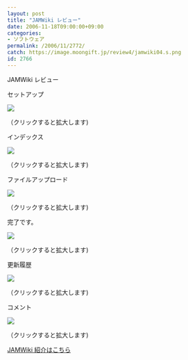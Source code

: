 ```yaml
---
layout: post
title: "JAMWiki レビュー"
date: 2006-11-18T09:00:00+09:00
categories:
- ソフトウェア
permalink: /2006/11/2772/
catch: https://image.moongift.jp/review4/jamwiki04.s.png
id: 2766
---
```

JAMWiki レビュー  
<!--more-->

セットアップ

  

[![](https://image.moongift.jp/review4/jamwiki01.s.png)](https://image.moongift.jp/review4/jamwiki01.png)  
  
（クリックすると拡大します)

  

インデックス

  

[![](https://image.moongift.jp/review4/jamwiki02.s.png)](https://image.moongift.jp/review4/jamwiki02.png)  
  
（クリックすると拡大します)

  

ファイルアップロード

  

[![](https://image.moongift.jp/review4/jamwiki03.s.png)](https://image.moongift.jp/review4/jamwiki03.png)  
  
（クリックすると拡大します)

  

完了です。

  

[![](https://image.moongift.jp/review4/jamwiki04.s.png)](https://image.moongift.jp/review4/jamwiki04.png)  
  
（クリックすると拡大します)

  

更新履歴

  

[![](https://image.moongift.jp/review4/jamwiki05.s.png)](https://image.moongift.jp/review4/jamwiki05.png)  
  
（クリックすると拡大します)

  

コメント

  

[![](https://image.moongift.jp/review4/jamwiki06.s.png)](https://image.moongift.jp/review4/jamwiki06.png)  
  
（クリックすると拡大します)

  

[JAMWiki 紹介はこちら](http://oss.moongift.jp/intro/i-2771.html)

